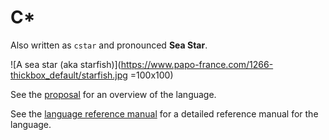 # C*

Also written as `cstar` and pronounced **Sea Star**.


![A sea star (aka starfish)](https://www.papo-france.com/1266-thickbox_default/starfish.jpg =100x100)


See the [proposal](./proposal.md) for an overview of the language.

See the [language reference manual](./LRM.md) for a detailed reference manual for the language.
